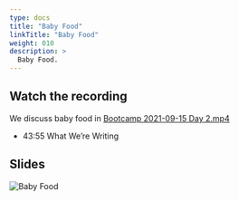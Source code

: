 ```yaml
---
type: docs
title: "Baby Food"
linkTitle: "Baby Food"
weight: 010
description: >
  Baby Food.
---
```


## Watch the recording

We discuss baby food in
[Bootcamp 2021-09-15 Day 2.mp4](https://onbeco.sharepoint.com/sites/Technology/Shared%20Documents/General/Architecture/Presentations/Onbe%20Microservices%20Bootcamp/Recorded%20Sessions/Bootcamp%202021-09-16%20Day%202.mp4)

 - 43:55 What We’re Writing

## Slides
![Baby Food](/images/bootcamp-slides/microservices-bootcamp/Slide188.PNG)
